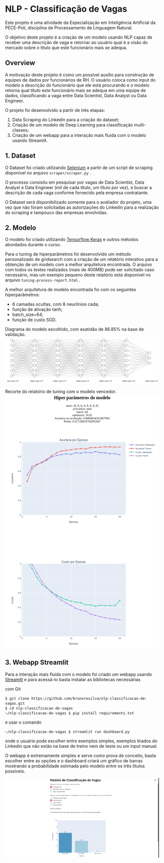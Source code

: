# NLP - Classificação de Vagas

Este projeto é uma atividade da Especialização em Inteligência Artificial da PECE-Poli, disciplina de Processamento de Linguagem Natural.

O objetivo deste projeto é a criação de um modelo usando NLP capaz de receber uma descrição de vaga e retornar ao usuário qual é a visão do mercado sobre o título que este funcionário mais se adequa.

## Overview

A motivação deste projeto é como um possível auxílio para construção de equipes de dados por funcionários de RH. O usuário coloca como input do modelo a descrição do funcionário que ele está procurando e o modelo retorna qual título este funcionário mais se adequa em uma equipe de dados, classificando a vaga entre Data Scientist, Data Analyst ou Data Engineer.

O projeto foi desenvolvido a partir de três etapas:
1. Data Scraping do Linkedin para a criação do dataset;
2. Criação de um modelo de Deep Learning para classificação multi-classes;
3. Criação de um webapp para a interação mais fluida com o modelo usando Streamlit.

## 1. Dataset
O Dataset foi criado utilizando [Selenium](https://github.com/SeleniumHQ/selenium/tree/trunk/py) a partir de um script de scraping disponível no arquivo `scraper/scraper.py` .

O processo consistiu em pesquisar por vagas de Data Scientist, Data Analyst e Data Engineer (mil de cada título, um título por vez), e buscar a descrição de cada vaga conforme fornecido pela empresa contratante.

O Dataset será disponibilizado somente para o avaliador do projeto, uma vez que não foram solicitadas as autorizações do Linkedin para a realização do scraping e tampouco das empresas envolvidas.

## 2. Modelo
O modelo foi criado utilizando [Tensorflow Keras](https://github.com/tensorflow/tensorflow/) e outros métodos abordados durante o curso.

Para o tuning de hiperparâmetros foi desenvolvido um método personalizado de gridsearch com a criação de um relatório interativo para a obtenção de um modelo com a melhor arquitetura encontrada. O arquivo com todos os testes realizados (mais de 400MB) pode ser solicitado caso necessário, mas um exemplo pequeno deste relatório está disponível no arquivo `tuning-process-report.html.`

A melhor arquitetura de modelo encontrada foi com os seguintes hiperparâmetros:
- 6 camadas ocultas, com 8 neurônios cada;
- função de ativação tanh;
- batch_size=64;
- função de custo SGD.

Diagrama do modelo escolhido, com exatidão de 86.85% na base de validação.
![image alt ><](imgs/nn.png)

Recorte do relatório de tuning com o modelo vencedor.
![image alt ><](imgs/tuning.png)


## 3. Webapp Streamlit

Para a interação mais fluida com o modelo foi criado um webapp usando [Streamlit](https://streamlit.io/) e para acessá-lo basta instalar as bibliotecas necessárias

com Git
```
$ git clone https://github.com/brunorosilva/nlp-classificacao-de-vagas.git
$ cd nlp-classificacao-de-vagas
~/nlp-classificacao-de-vagas $ pip install requirements.txt
```
e usar o comando
```
~/nlp-classificacao-de-vagas $ streamlit run dashboard.py
```
onde o usuário pode escolher entre exemplos simples, exemplos tirados do Linkedin que não estão na base de treino nem de teste ou um input manual.

O webapp é extremamente simples e serve como prova de conceito, basta escolher entre as opções e o dashboard criará um gráfico de barras mostrando a probabilidade estimada pelo modelo entre os três títulos possíveis.

![image alt ><](imgs/dashboard.png)